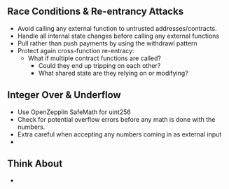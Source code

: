 

## Race Conditions &  Re-entrancy Attacks
* Avoid calling any external function to untrusted addresses/contracts.
* Handle all internal state changes before calling any external functions
* Pull rather than push payments by using the withdrawl pattern
* Protect again cross-function re-entracy:
  * What if multiple contract functions are called?
    * Could they end up tripping on each other?
    * What shared state are they relying on or modifying?

## Integer Over & Underflow
* Use OpenZepplin SafeMath for uint256
* Check for potential overflow errors before any math is done with the numbers.
* Extra careful when accepting any numbers coming in as external input
* 

## Think About

  * 